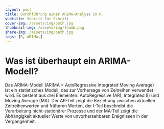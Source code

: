 ```yaml
---
layout: post
title: Durchführung einer ARIMA-Analyse in R
subtitle: Schritt für Schritt
cover-img: /assets/img/path.jpg
thumbnail-img: /assets/img/thumb.png
share-img: /assets/img/path.jpg
tags: [R, ARIMA,]
---
```

<h1>Was ist überhaupt ein ARIMA-Modell?</h1>
Das ARIMA-Modell (ARIMA = AutoRegressive Integrated Moving Average) ist ein statistisches Modell, das zur Vorhersage von Zeitreihen verwendet wird. Es besteht aus drei Elementen: AutoRegressive (AR), Integrated (I) und Moving Average (MA). Der AR-Teil zeigt die Beziehung zwischen aktuellen Zeitreihenwerten und früheren Werten, der I-Teil beschreibt die Verarbeitung nicht-stationärer Prozesse und der MA-Teil zeigt die Abhängigkeit aktueller Werte von unvorhersehbaren Ereignissen in der Vergangenheit.
